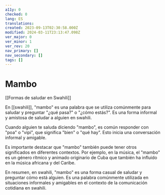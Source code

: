```yaml
---
a11y: 0
checked: 0
lang: ES
translations: 
created: 2023-09-13T02:30:58.000Z
modified: 2024-03-11T23:13:47.098Z
ver_major: 0
ver_minor: 1
ver_rev: 20
nav_primary: []
nav_secondary: []
tags: []
---
```

# Mambo

[[Formas de saludar en Swahili]]

En [[swahili]], "mambo" es una palabra que se utiliza comúnmente para saludar y preguntar "¿qué pasa?" o "¿cómo estás?". Es una forma informal y amistosa de saludar a alguien en swahili.

Cuando alguien te saluda diciendo "mambo", es común responder con "poa" o "vipi", que significa "bien" o "qué hay". Esto inicia una conversación informal y amigable.

Es importante destacar que "mambo" también puede tener otros significados en diferentes contextos. Por ejemplo, en la música, el "mambo" es un género rítmico y animado originario de Cuba que también ha influido en la música africana y del Caribe.

En resumen, en swahili, "mambo" es una forma casual de saludar y preguntar cómo está alguien. Es una palabra comúnmente utilizada en situaciones informales y amigables en el contexto de la comunicación cotidiana en swahili.